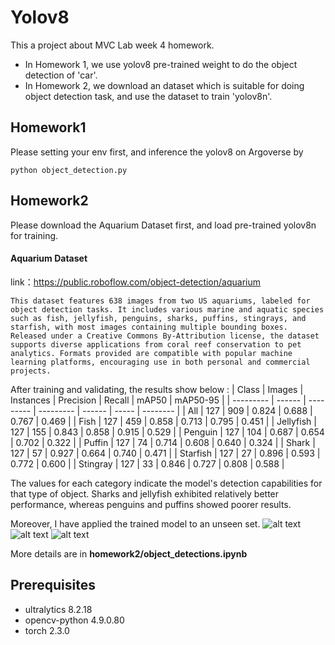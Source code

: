 # Yolov8 
This a project about MVC Lab week 4 homework.
* In Homework 1, we use yolov8 pre-trained weight to do the object detection of 'car'.
*  In Homework 2, we download an dataset which is suitable for doing object detection task, and use the dataset to train 'yolov8n'.
  
## Homework1
Please setting your env first, and inference the yolov8 on Argoverse by 
```bash=
python object_detection.py
```
## Homework2
Please download the Aquarium Dataset first, and load pre-trained yolov8n for training.

####   Aquarium Dataset
link：https://public.roboflow.com/object-detection/aquarium
```
This dataset features 638 images from two US aquariums, labeled for object detection tasks. It includes various marine and aquatic species such as fish, jellyfish, penguins, sharks, puffins, stingrays, and starfish, with most images containing multiple bounding boxes. Released under a Creative Commons By-Attribution license, the dataset supports diverse applications from coral reef conservation to pet analytics. Formats provided are compatible with popular machine learning platforms, encouraging use in both personal and commercial projects.
```
After training and validating, the results show below :
| Class     | Images | Instances | Precision | Recall | mAP50 | mAP50-95 |
| --------- | ------ | --------- | --------- | ------ | ----- | -------- |
| All       | 127    | 909       | 0.824     | 0.688  | 0.767 | 0.469    |
| Fish      | 127    | 459       | 0.858     | 0.713  | 0.795 | 0.451    |
| Jellyfish | 127    | 155       | 0.843     | 0.858  | 0.915 | 0.529    |
| Penguin   | 127    | 104       | 0.687     | 0.654  | 0.702 | 0.322    |
| Puffin    | 127    | 74        | 0.714     | 0.608  | 0.640 | 0.324    |
| Shark     | 127    | 57        | 0.927     | 0.664  | 0.740 | 0.471    |
| Starfish  | 127    | 27        | 0.896     | 0.593  | 0.772 | 0.600    |
| Stingray  | 127    | 33        | 0.846     | 0.727  | 0.808 | 0.588    |

The values for each category indicate the model's detection capabilities for that type of object. Sharks and jellyfish exhibited relatively better performance, whereas penguins and puffins showed poorer results.

Moreover, I have applied the trained model to an unseen set.
![alt text](homework2/runs/detect/predict/IMG_2289_jpeg_jpg.rf.fe2a7a149e7b11f2313f5a7b30386e85.jpg)
![alt text](homework2/runs/detect/predict2/IMG_2371_jpeg_jpg.rf.54505f60b6706da151c164188c305849.jpg)
![alt text](homework2/runs/detect/predict3/IMG_2582_jpeg_jpg.rf.14f175066ce74b470bf31fa0c7a096cd.jpg)

More details are in  **homework2/object_detections.ipynb**

## Prerequisites
* ultralytics              8.2.18
* opencv-python            4.9.0.80
* torch                    2.3.0